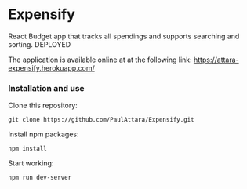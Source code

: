 # Expensify

React Budget app that tracks all spendings and supports searching and sorting. DEPLOYED

The application is available online at at the following link: https://attara-expensify.herokuapp.com/


### Installation and use

Clone this repository:

```
git clone https://github.com/PaulAttara/Expensify.git
```

Install npm packages:

```
npm install
```

Start working: 

```
npm run dev-server
```


